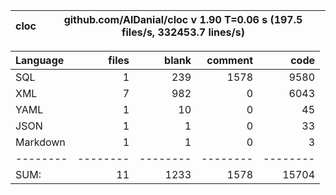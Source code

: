 
cloc|github.com/AlDanial/cloc v 1.90  T=0.06 s (197.5 files/s, 332453.7 lines/s)
--- | ---

Language|files|blank|comment|code
:-------|-------:|-------:|-------:|-------:
SQL|1|239|1578|9580
XML|7|982|0|6043
YAML|1|10|0|45
JSON|1|1|0|33
Markdown|1|1|0|3
--------|--------|--------|--------|--------
SUM:|11|1233|1578|15704
